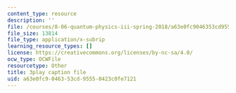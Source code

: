 ```yaml
---
content_type: resource
description: ''
file: /courses/8-06-quantum-physics-iii-spring-2018/a63e0fc9046353cd95550423c0fe7121_pgEFvhkEp-c.srt
file_size: 13814
file_type: application/x-subrip
learning_resource_types: []
license: https://creativecommons.org/licenses/by-nc-sa/4.0/
ocw_type: OCWFile
resourcetype: Other
title: 3play caption file
uid: a63e0fc9-0463-53cd-9555-0423c0fe7121
---
```

